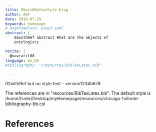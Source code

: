 ```yaml
---
title: 05withRefnoStyle blog 
author: AUF
date: 2010-07-29
keywords: homepage
# pageTemplate: page3.yaml
abstract: |
    02withRef abstract What are the objects of
    ontologists .

nocite: |
  @navratil08
language: en_US
#bibliography: "/resources/BibTexLatex.bib"

---
```


02withRef but no style text - version12345678
 
<!-- The [@frank09geo] and [@frank-machbarkeit] are just refs. -->

The references are in "resources/BibTexLatex.bib". 
The default style is /home/frank/Desktop/myHomepage/resources/chicago-fullnote-bibliography-bb.csl 

# References

